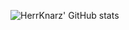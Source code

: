 ![HerrKnarz' GitHub stats](https://github-readme-stats.vercel.app/api?username=HerrKnarz&custom_title=HerrKnarz%27%20GitHub%20stats&count_private=true&show_icons=true&theme=gruvbox)
